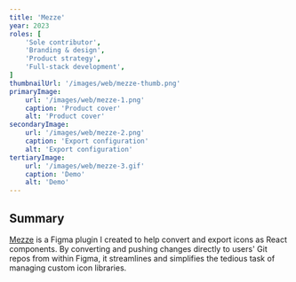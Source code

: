 ```yaml
---
title: 'Mezze'
year: 2023
roles: [
    'Sole contributor',
    'Branding & design',
    'Product strategy',
    'Full-stack development',
]
thumbnailUrl: '/images/web/mezze-thumb.png'
primaryImage:
    url: '/images/web/mezze-1.png'
    caption: 'Product cover'
    alt: 'Product cover'
secondaryImage:
    url: '/images/web/mezze-2.png'
    caption: 'Export configuration'
    alt: 'Export configuration'
tertiaryImage:
    url: '/images/web/mezze-3.gif'
    caption: 'Demo'
    alt: 'Demo'
---
```

## Summary
[Mezze](https://www.figma.com/community/plugin/1206354900231909165) is a Figma plugin I created to help convert and export icons as React components. By converting and pushing changes directly to users' Git repos from within Figma, it streamlines and simplifies the tedious task of managing custom icon libraries.